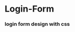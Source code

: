 # Login-Form
### login form  design with css                                                                                                                                                                                                                                                                                                                                                                                                                                                                                                  
